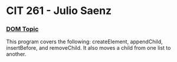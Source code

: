 # CIT 261 - Julio Saenz

### [DOM Topic](http://htmlpreview.github.io/?https://github.com/Saenz-Julio/CIT261/blob/master/CIT261/WebContent/DOM/DOM.html)  
This program covers the following: createElement, appendChild, insertBefore, and removeChild.  It also moves a child from one list to another.


